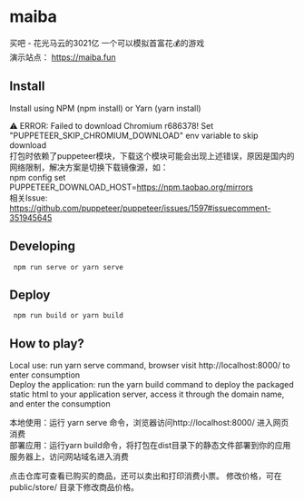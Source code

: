 # maiba
买吧 - 花光马云的3021亿 一个可以模拟首富花💰的游戏   
演示站点： https://maiba.fun   

## Install  
Install using NPM (npm install) or Yarn (yarn install)  

⚠️ ERROR: Failed to download Chromium r686378! Set "PUPPETEER_SKIP_CHROMIUM_DOWNLOAD" env variable to skip download  
打包时依赖了puppeteer模块，下载这个模块可能会出现上述错误，原因是国内的网络限制，解决方案是切换下载镜像源，如：  
npm config set PUPPETEER_DOWNLOAD_HOST=https://npm.taobao.org/mirrors  
相关Issue: https://github.com/puppeteer/puppeteer/issues/1597#issuecomment-351945645

## Developing   
```
 npm run serve or yarn serve
```
## Deploy
```
 npm run build or yarn build
```

## How to play?   
Local use: run yarn serve command, browser visit http://localhost:8000/ to enter consumption   
Deploy the application: run the yarn build command to deploy the packaged static html to your application server, access it through the domain name, and enter the consumption  

本地使用：运行 yarn serve 命令，浏览器访问http://localhost:8000/ 进入网页消费   
部署应用：运行yarn build命令，将打包在dist目录下的静态文件部署到你的应用服务器上，访问网站域名进入消费  

点击仓库可查看已购买的商品，还可以卖出和打印消费小票。
修改价格，可在 public/store/ 目录下修改商品价格。
